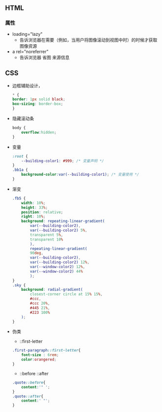 
## HTML

### 属性

- loading="lazy"
    - 告诉浏览器在需要（例如，当用户将图像滚动到视图中时）的时候才获取图像资源
- a rel="noreferrer"
    - 告诉浏览器 省图 来源信息

## CSS

- 边框辅助设计，
    ```css
    * {
    border: 1px solid black;
    box-sizing: border-box;
    }
    ```

- 隐藏滚动条
    ```css
    body {
        overflow:hidden;
    }
    ```

- 变量
    ```css
    :root {
        --building-color1: #999; /* 变量声明 */
    }
    .bb1a {
        background-color:var(--building-color1); /* 变量使用 */
    }
    ```

- 渐变
    ```css
    .fb5 {
        width: 10%;
        height: 33%;
        position: relative;
        right: 10%;
        background: repeating-linear-gradient(
            var(--building-color2),
            var(--building-color2) 5%,
            transparent 5%,
            transparent 10%
            ),
            repeating-linear-gradient(
            90deg,
            var(--building-color2),
            var(--building-color2) 12%,
            var(--window-color2) 12%,
            var(--window-color2) 44%
            );
    }
    .sky {
        background: radial-gradient(
            closest-corner circle at 15% 15%,
            #ccc,
            #ccc 20%,
            #445 21%,
            #223 100%
        );
    }
    ```

- 伪类
    - ::first-letter
    ```css
    .first-paragraph::first-letter{
        font-size : 6rem;
        color:orangered;
    }
    ```
    - ::before ::after
    ```css
    .quote::before{
        content:'" ';
    }
    .quote::after{
        content:' "';
    }
    ```